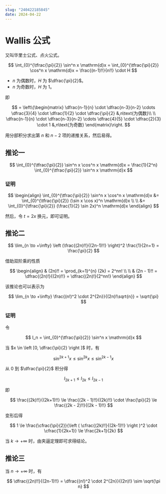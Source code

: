 ```yaml
---
slug: "240422185845"
date: 2024-04-22
---
```


# Wallis 公式

又叫华里士公式、点火公式。

$$
\int_{0}^{\tfrac{\pi}{2}} \sin^n x \mathrm{d}x = \int_{0}^{\tfrac{\pi}{2}} \cos^n x \mathrm{d}x = \frac{(n-1)!!}{n!!} \cdot H
$$

- $n$ 为偶数时，$H$ 为 $\dfrac{\pi}{2}$。
- $n$ 为奇数时，$H$ 为 $1$。

即

$$
= \left\{\begin{matrix}
 \dfrac{n-1}{n} \cdot \dfrac{n-3}{n-2} \cdots \dfrac{3}{4} \cdot \dfrac{1}{2} \cdot \dfrac{\pi}{2} &,n\text{为偶数}\\
 \\
 \dfrac{n-1}{n} \cdot \dfrac{n-3}{n-2} \cdots \dfrac{4}{5} \cdot \dfrac{2}{3} \cdot 1 &,n\text{为奇数}
\end{matrix}\right.
$$

用分部积分求出第 $n$ 和 $n-2$ 项的递推关系，然后易得。

## 推论一

$$
\int_{0}^{\tfrac{\pi}{2}} \sin^n x \cos^n x \mathrm{d}x = \frac{1}{2^n} \int_{0}^{\tfrac{\pi}{2}} \sin^n x \mathrm{d}x
$$

### 证明

$$
\begin{align}
\int_{0}^{\tfrac{\pi}{2}} \sin^n x \cos^n x \mathrm{d}x &= \int_{0}^{\tfrac{\pi}{2}} (\sin x \cos x)^n \mathrm{d}x \\
\\
&= \int_{0}^{\tfrac{\pi}{2}} (\frac{1}{2} \sin 2x)^n \mathrm{d}x
\end{align}
$$

然后，令 $t = 2x$ 换元，即可证明。

## 推论二

$$
\lim_{n \to +\infty} \left (\frac{(2n)!!}{(2n-1)!!} \right)^2 \frac{1}{2n+1} = \frac{\pi}{2}
$$

借助双阶乘的性质

$$
\begin{align}
& (2n)!! = \prod_{k=1}^{n} (2k) = 2^nn! \\
\\
& (2n - 1)!! = \dfrac{(2n)!}{(2n)!!} = \dfrac{(2n)!}{2^nn!}
\end{align}
$$

该推论也可以表示为

$$
\lim_{n \to +\infty} \frac{(n!)^2 \cdot 2^{2n}}{(2n)!\sqrt{n}} = \sqrt{\pi}
$$

### 证明

令

$$
I_n = \int_{0}^{\tfrac{\pi}{2}} \sin^n x \mathrm{d}x
$$

当 $x \in \left [0, \dfrac{\pi}{2} \right ]$ 时，有

$$
\sin^{2k + 1} x \le \sin^{2k} x \le \sin^{2k - 1} x
$$

从 $0$ 到 $\dfrac{\pi}{2}$ 积分得

$$
I_{2k + 1} \le I_{2k} \le I_{2k - 1}
$$

即

$$
\frac{(2k)!!}{(2k+1)!!} \le \frac{(2k - 1)!!}{(2k)!!} \cdot \frac{\pi}{2} \le \frac{(2k - 2)!!}{(2k - 1)!!}
$$

变形后得

$$
1 \le \frac{\cfrac{\pi}{2}}{\left ( \cfrac{(2k)!!}{(2k-1)!!} \right )^2 \cdot \cfrac{1}{2k+1}} \le \frac{2k+1}{2k}
$$

当 $k \to +\infty$ 时，由夹逼定理即可求得结论。

## 推论三

当 $n \to +\infty$ 时，有

$$
\dfrac{(2n)!!}{(2n-1)!!} = \dfrac{(n!)^2 \cdot 2^{2n}}{(2n)!} \sim \sqrt{\pi n}
$$
